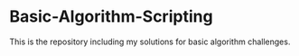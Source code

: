 # Basic-Algorithm-Scripting
This is the repository including my solutions for basic algorithm challenges.

